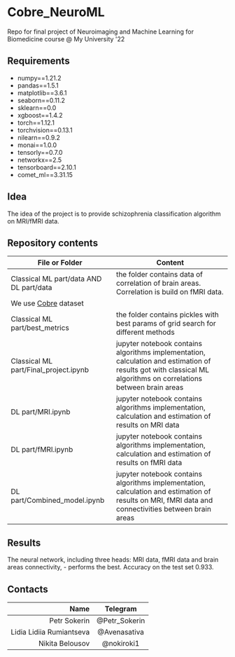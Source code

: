 # Cobre_NeuroML

Repo for final project of Neuroimaging and Machine Learning for Biomedicine course @ My University '22

## Requirements
- numpy==1.21.2
- pandas==1.5.1
- matplotlib==3.6.1
- seaborn==0.11.2
- sklearn==0.0
- xgboost==1.4.2
- torch==1.12.1
- torchvision==0.13.1
- nilearn==0.9.2
- monai==1.0.0
- tensorly==0.7.0
- networkx==2.5
- tensorboard==2.10.1
- comet_ml==3.31.15

## Idea

The idea of the project is to provide schizophrenia classification algorithm on MRI/fMRI data.

## Repository contents

| File or Folder | Content |
| --- | --- |
| Classical ML part/data AND  DL part/data| the folder contains data of correlation of brain areas. Correlation is build on fMRI data. 
We use [Cobre](http://fcon_1000.projects.nitrc.org/indi/retro/cobre.html) dataset |
| Classical ML part/best_metrics | the folder contains pickles with best params of grid search for different methods |
| Classical ML part/Final_project.ipynb | jupyter notebook contains algorithms implementation, calculation and estimation of results got with classical ML algorithms on correlations between brain areas|
| DL part/MRI.ipynb | jupyter notebook contains algorithms implementation, calculation and estimation of results on MRI data|
| DL part/fMRI.ipynb | jupyter notebook contains algorithms implementation, calculation and estimation of results on fMRI data|
| DL part/Combined_model.ipynb| jupyter notebook contains algorithms implementation, calculation and estimation of results on MRI, fMRI data and connectivities between brain areas|

## Results

The neural network, including three heads: MRI data, fMRI data and brain areas connectivity, - performs the best. Accuracy on the test set 0.933.

## Contacts

| **Name** | **Telegram** |
|----:|:----------:|
| Petr Sokerin | @Petr_Sokerin |
| Lidia Lidiia Rumiantseva | @Avenasativa |
| Nikita Belousov | @nokiroki1 |
